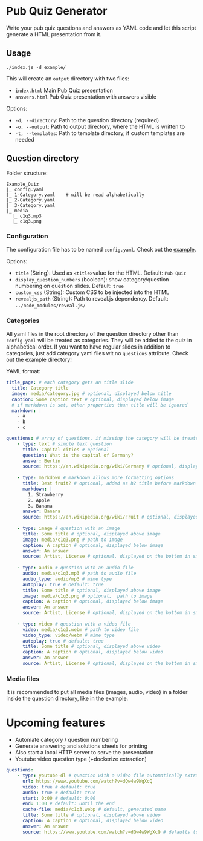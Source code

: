 # Pub Quiz Generator
Write your pub quiz questions and answers as YAML code and let this script generate a HTML presentation from it.

## Usage
```shell
./index.js -d example/
```

This will create an `output` directory with two files:
- `index.html` Main Pub Quiz presentation
- `answers.html` Pub Quiz presentation with answers visible

Options:
- `-d, --directory`: Path to the question directory (required)
- `-o, --output`: Path to output directory, where the HTML is written to
- `-t, --templates`: Path to template directory, if custom templates are needed

## Question directory
Folder structure:
```
Example_Quiz
|_ config.yaml
|_ 1-Category.yaml    # will be read alphabetically
|_ 2-Category.yaml
|_ 3-Category.yaml
|_ media
  |_ c1q3.mp3
  |_ c1q3.png
```

### Configuration
The configuration file has to be named `config.yaml`. Check out the [example](example/config.yaml).

Options:
- `title` (String): Used as `<title>`value for the HTML. Default: `Pub Quiz`
- `display_question_numbers` (boolean): show category/question numbering on question slides. Default: `true`
- `custom_css` (String): Custom CSS to be injected into the HTML
- `revealjs_path` (String): Path to reveal.js dependency. Default: `../node_modules/reveal.js/`

### Categories
All yaml files in the root directory of the question directory other than `config.yaml` will be treated as categories.
They will be added to the quiz in alphabetical order.
If you want to have regular slides in addition to categories, just add category yaml files wit no `questions` attribute.
Check out the example directory!

YAML format:
```yaml
title_page: # each category gets an title slide
  title: Category title
  image: media/category.jpg # optional, displayed below title
  caption: Some caption text # optional, displayed below image
  # if markdown is set, other properties than title will be ignored
  markdown: |
    - a
    - b
    - c

questions: # array of questions, if missing the category will be treated just as a slide
    - type: text # simple text question
      title: Capital cities # optional
      question: What is the capital of Germany?
      answer: Berlin
      source: https://en.wikipedia.org/wiki/Germany # optional, displayed on the bottom in small font
    
    - type: markdown # markdown allows more formatting options
      title: Best fruit? # optional, added as h2 title before markdown
      markdown: |
        1. Strawberry
        2. Apple
        3. Banana
      answer: Banana
      source: https://en.wikipedia.org/wiki/Fruit # optional, displayed on the bottom in small font
    
    - type: image # question with an image
      title: Some title # optional, displayed above image
      image: media/c1q3.png # path to image
      caption: A caption # optional, displayed below image
      answer: An answer
      source: Artist, License # optional, displayed on the bottom in small font
    
    - type: audio # question with an audio file
      audio: media/c1q3.mp3 # path to audio file
      audio_type: audio/mp3 # mime type
      autoplay: true # default: true
      title: Some title # optional, displayed above image
      image: media/c1q3.png # optional,  path to image
      caption: A caption # optional, displayed below image
      answer: An answer
      source: Artist, License # optional, displayed on the bottom in small font
    
    - type: video # question with a video file
      video: media/c1q3.webm # path to video file
      video_type: video/webm # mime type
      autoplay: true # default: true
      title: Some title # optional, displayed above video
      caption: A caption # optional, displayed below video
      answer: An answer
      source: Artist, License # optional, displayed on the bottom in small font
```

### Media files
It is recommended to put all media files (images, audio, video) in a folder inside the question directory, like in the example.

# Upcoming features
- Automate category / question numbering
- Generate answering and solutions sheets for printing
- Also start a local HTTP server to serve the presentation
- Youtube video question type (+dockerize extraction)
```yaml
questions:
    - type: youtube-dl # question with a video file automatically extracted from youtube
      url: https://www.youtube.com/watch?v=dQw4w9WgXcQ
      video: true # default: true
      audio: true # default: true
      start: 0:00 # default: 0:00
      end: 1:00 # default: until the end
      cache-file: media/c1q3.webp # default, generated name
      title: Some title # optional, displayed above video
      caption: A caption # optional, displayed below video
      answer: An answer
      source: https://www.youtube.com/watch?v=dQw4w9WgXcQ # defaults to url
```